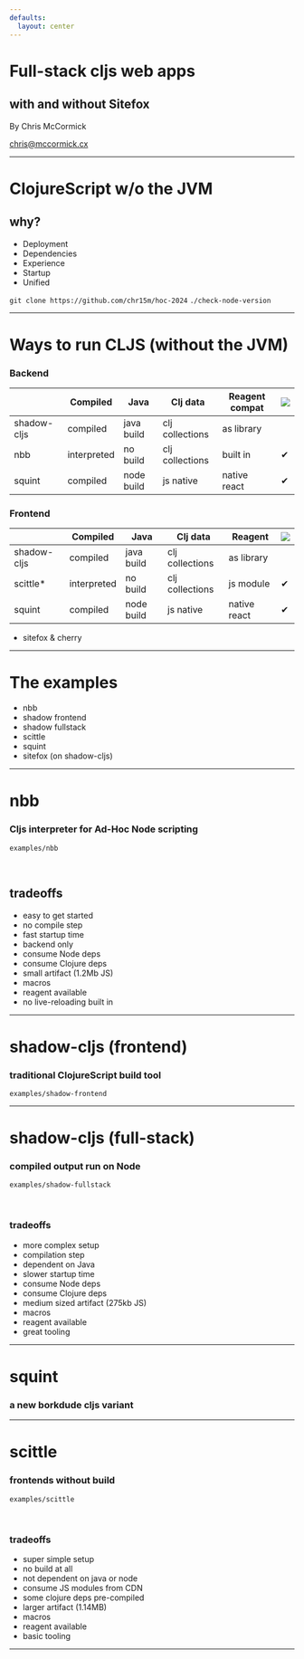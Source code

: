 ```yaml
---
defaults:
  layout: center
---
```


<link rel="stylesheet" href="/style.css"/>

# Full-stack cljs web apps
## with and without Sitefox

By Chris McCormick

chris@mccormick.cx

<!--

PRE: big terminal font, `npm run dev`, presenter mode

Hey, thanks for coming to the workshop today.
My name is Chris and today we are going to look at full-stack
ClojureScript web apps with and without Sitefox.

What full-stack ClojureScript means is that you have ClojureScript
running not just in the browser, but also on the server, on the backend.

Sitefox is the framework I built to give myself a headstart building
ClojureScript back-ends. Hopefully some of you will find it useful,
but at the very least you'll learn about what kinds of things a web
backend needs to do.
-->

---

# ClojureScript w/o the JVM

## why?

<v-clicks>

- Deployment
- Dependencies
- Experience
- Startup
- Unified

</v-clicks>

<footer>
  <code>git clone https://github.com/chr15m/hoc-2024</code>
  <code>./check-node-version</code>
</footer>

<!--
Before we start I'm going to get you to check out the repo for this workshop.
You can see the git clone command in the bottom left.

Let's all go ahead and run that to get the code checked out.

We do have a lot of ground to cover today.
If at any point we are moving too fast, please feel free to raise your hand and tell me to slow down.

The repo contains these slides and it also contains
an example folder that we will get to soon.

To make sure everybody has the minumum version of Node installed, please run the `./check-node-version` script.

If you don't have a recent enough Node version it will tell you how to install it.




Today we're looking at running ClojureScript without the JVM.

Why would we even want to do this? The JVM is mature and efficient and Clojure was carefully designed to run on top of it. Why would we want to run ClojureScript code on the server backend as well as the browser frontend?

Here are some of the reasons you might want to do this.

Your deployment environment might be optimized for JavaScript. For example we might be deploying to a Platform-as-a-Service like Netlify. Or we might have a legacy internal company architecture that is full optimized for deploying JavaScript on the server.

We might have a dependency on a library that is only available as a node package. Maybe you're working in some niche area and there is no Java library for doing the thing you want, but there is a JavaScript library on npm.

You or your team might have a lot of knowledge and experience built up around the Node ecosystem. You might have more experience with Node and JavaScript than Java and the JVM.

You might be after those fast startup times. The Node VM starts fast.

You might be looking for a more unified frontend and backend experience. A closer match between your front end and backend code and especially the interop environment. For example you might want to import and use the same 3rd party node libraries in the browser and on the server side.

So those are some reasons why we might want to run ClojureScript on the backend as well as the frontend.

-->

---

# Ways to run CLJS (without the JVM)

### Backend


|             | Compiled    | Java       | Clj data        | Reagent compat | ![](/bdude.png) |
|-------------|-------------|------------|-----------------|----------------|-----------------|
| shadow-cljs | compiled    | java build | clj collections | as library     |                 |
| nbb         | interpreted | no build   | clj collections | built in       | ✔               |
| squint      | compiled    | node build | js native       | native react   | ✔               |

### Frontend

|             | Compiled    | Java       | Clj data        | Reagent      | ![](/bdude.png) |
|-------------|-------------|------------|-----------------|--------------|-----------------|
| shadow-cljs | compiled    | java build | clj collections | as library   |                 |
| scittle*    | interpreted | no build   | clj collections | js module    | ✔               |
| squint      | compiled    | node build | js native       | native react | ✔               |

* sitefox & cherry

<!--

Today we're going to take a whirlwind tour of these different technologies for running ClojureScript. I'm going to show you minimal examples of getting each one running.

I've divided these into backend and frontend. You can mix and match these different technologies picking one from the backend list and one from the frontend list. On the backend we have shadow-cljs, nbb, and squint. On the frontend we have again shadow-cljs, squint, and scittle.

We're going to look specifically at the reaons and tradeoffs to help you decide when to pick each one. The tradeoffs are summarized here in the columns.

The "compiled" column tells us whether a particular tool has a compilation step, or if you can deploy and run it directly.

The "Java" column tells us if the tool needs you to have Java installed at compile time. You can see here that shadow-cljs needs Java at compiled time.

The "Clj data" column tells us whether the tool uses Clojure datastructures under the hood, with the immutability guarantees that come with that.

Finally, the "Reagent" column tells us whether we can use the Reagent library. This is important because there's a lot of Reagent knowledge, experience, and probably legacy code lying around. I've indicated Reagent on the backend as well because I think that's a nice advantage - using the same components on the server and client.

Note that where Reagent is not available it means no Clojure libraries are available. So loading any Clojure libraries is out.

Just a couple more notes to finish off.

- First, scittle has an asterisk because Michiel Borkent told me it's technically also possible to run scittle on the backend via webworkers.
- Second, Sitefox is not on here because it's not a tool for running ClojureScript. It's a library that integrates with some of these tools. Sitefox uses Reagent internally quite a bit so you can only use it with the tools that have Reagent integration.
- Finally there is another tool called cherry, which is related to squint, but at this point I think it's not as widely used. Cherry is like squint but with semantics closer to traditional ClojureScript. I don't know too much about cherry, but it looks like it could one day be a replacement for shadow-cljs in some situations. Unlike squint it uses native Clojure datastructures and compiles to es6 and integrates well with the existing JavaScript ecosystem. I don't think you can use Reagent with it easily.

-->

---

# The examples

- nbb
- shadow frontend
- shadow fullstack
- scittle
- squint
- sitefox (on shadow-cljs)

<!--

These are the six examples we are going to go through.

We have nbb, shadow-cljs frontend, shadow-cljs "full stack", scittle, squint, and finally Sitefox running on shadow-cljs. There's a lot here so let's get started.

-->

---

# nbb

### Cljs interpreter for Ad-Hoc Node scripting

`examples/nbb`

<br>

<v-clicks>

## tradeoffs

- easy to get started
- no compile step
- fast startup time
- backend only
- consume Node deps
- consume Clojure deps
- small artifact (1.2Mb JS)
- macros
- reagent available
- no live-reloading built in

</v-clicks>

<!--

Let's start with the nbb example.

Nbb provides an easy way to run ClojureScript on the Node runtime.

With all of these examples we are going to change into the folder, take a look at the files, do an npm install, and then run the examples.


- Look at package.json - note it is minimal
- Run `npx nbb hello.cljs` - startup time is fast.
- `npx nbb server.cljs` - uses Node express library to run a webserver. Visit the page.
- `npx nbb server_reagent.cljs` - Note the button does nothing becuase it's server side rendered.



Let's talk about the tradeoffs when using nbb.

It's easy to get started with a simple package.json and standard Node tooling.

There's no compile step, you can just run your code directly on Node.

As we've observed it has a fast startup time.

Nbb only runs on the backend on Node, you can't run it in the browser.

You can easily consume Node dependencies as we saw with the `express` web server in the server demo. You just add the deps to your package.json, do `npm install`, and then you can require them.

It's also possible to consume Clojure deps. To do this you need to have babashka installed and you specify the deps in `nbb.edn`. We won't got into this but it's good to bear in mind.

Nbb is distributed as a compiled JavaScript artifact. When you `npm install` it you only pull down 1.2Mb which is pretty good for a node dependency. Of course this is on the server side where artifact size is maybe less important.

Macros are available.

Reagent is built in and you don't have to install it as a dep.

Unlike shadow-cljs there is no built in live-reloading and much of the other extended shadow-cljs tooling is missing. This makes it more suitable for simpler backends.

-->

---

# shadow-cljs (frontend)
### traditional ClojureScript build tool

`examples/shadow-frontend`

<!--

- Switch to `examples/shadow-frontend`.
- Frontend is where shadow-cljs has traditionally been used lately.
- `ls` and `npm install` and look at the files.
- Note package.json, shadow-cljs.edn, public/index.html because frontend, and src tucked away.
- Node deps defined in package.json.
- Clojure deps defined in shadow-cljs.edn.
- `npx shadow-cljs watch app`
- Visit localhost:8000
- Changes are hot-loaded into the browser.
- Note localhost:9630 tooling.
- Killer feature of real time hot loading.
- Separate command to compile to production artifact `npx shadow-cljs release app`
- Note the size `275k` which includes compiled cljs, React, and compiled Reagent.

-->

---

# shadow-cljs (full-stack)
### compiled output run on Node

`examples/shadow-fullstack`

<br>

<v-clicks>

### tradeoffs

- more complex setup
- compilation step
- dependent on Java
- slower startup time
- consume Node deps
- consume Clojure deps
- medium sized artifact (275kb JS)
- macros
- reagent available
- great tooling

</v-clicks>

<!--

Next up is the shadow-cljs full-stack example.

- compiling two JavaScript artifacts
- one in the browser like before
- an additional target run on Node on the server
- npm install and look at the files
- look at extra files
- look at shadow-cljs.edn change
- look at server.cljs - similar to nbb server

```
npx shadow-cljs watch app server
node devserver.js
```

- note the common component in `common.cljs`

- additional complexity from two different processes

- look at tradeoffs

- possible to get artifact size down but it's tricky

-->

---

# squint
### a new borkdude cljs variant

---


# scittle
### frontends without build

`examples/scittle`

<br>

<v-clicks>

### tradeoffs

- super simple setup
- no build at all
- not dependent on java or node
- consume JS modules from CDN
- some clojure deps pre-compiled
- larger artifact (1.14MB)
- macros
- reagent available
- basic tooling

</v-clicks>

<!--

This scittle demo is quite different to the examples we've looked at so far.

- look at files
- everything in index.html
- no npm install
- just open it in the browser
- full reagent app, look at source
- we're loading the Scittle ClojureScript interpreter from CDN.
- also loading pre-compiled deps from CDN.
- network tab = 1.14 MB (203.86 kB transferred)

-->

---

